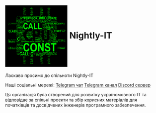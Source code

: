 <h1><img align="center" src="/images/logo.png" alt="nightly-it logo"/> Nightly-IT</h1>

Ласкаво просимо до спільноти Nightly-IT

Наші соціальні мережі:
[Telegram чат](https://t.me/itcrowdua)
[Telegram канал](https://t.me/HackLabUa)
[Discord сервер](https://discord.gg/J5YDr8ms)

Ця організація була створений для розвитку україномовного
IT та відповідає за спільні проєкти та збір корисних матеріалів
для початківців та досвідчених інженерів програмного забезпечення.
